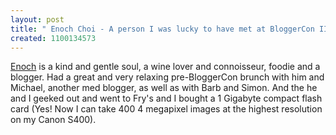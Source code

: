 ```yaml
---
layout: post
title: " Enoch Choi - A person I was lucky to have met at BloggerCon III"
created: 1100134573
---
```

<p>
<a href="http://www.enochchoi.com/thoughts/index.html">Enoch</a> is a kind and gentle soul, a wine lover and connoisseur, foodie and a blogger.  Had a great and very relaxing pre-BloggerCon brunch with him and Michael, another med blogger, as well as with Barb and Simon.  And the he and I geeked out and went to Fry's and I bought a 1 Gigabyte compact flash card (Yes! Now I can take 400 4 megapixel images at the highest resolution on my Canon S400).
</p>

